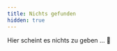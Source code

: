 ```yaml
---
title: Nichts gefunden
hidden: true
---
```


Hier scheint es nichts zu geben … 🤨

<div id="archive-forwarder"></div>
